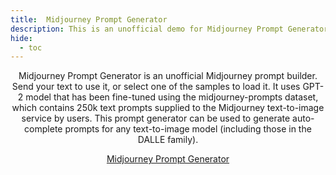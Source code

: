 ```yaml
---
title:  Midjourney Prompt Generator
description: This is an unofficial demo for Midjourney Prompt Generator.
hide:
  - toc
---
```

<!--md-start-->
<center>Midjourney Prompt Generator is an unofficial Midjourney prompt builder. Send your text to use it, or select one of the samples to load it. It uses GPT-2 model that has been fine-tuned using the midjourney-prompts dataset, which contains 250k text prompts supplied to the Midjourney text-to-image service by users. This prompt generator can be used to generate auto-complete prompts for any text-to-image model (including those in the DALLE family).

[Midjourney Prompt Generator](https://huggingface.co/spaces/doevent/prompt-generator/)</center>
<!--md-end-->